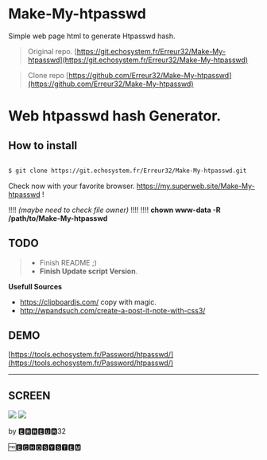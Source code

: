 # Make-My-htpasswd

Simple web page html to generate Htpasswd hash.


> Original repo.   [https://git.echosystem.fr/Erreur32/Make-My-htpasswd](https://git.echosystem.fr/Erreur32/Make-My-htpasswd)
 
> Clone repo       [https://github.com/Erreur32/Make-My-htpasswd](https://github.com/Erreur32/Make-My-htpasswd)

# Web  htpasswd hash Generator.

## How to install

```bash

$ git clone https://git.echosystem.fr/Erreur32/Make-My-htpasswd.git

```

Check now with your favorite browser. https://my.superweb.site/Make-My-htpasswd !

!!!! *(maybe need to check file owner)*
!!!! 
!!!!  **chown www-data -R /path/to/Make-My-htpasswd**



## TODO 
> 
>  - Finish README ;)
>  - **Finish Update script Version**.
>  


**Usefull Sources**

 - https://clipboardjs.com/  copy with magic.
 - http://wpandsuch.com/create-a-post-it-note-with-css3/ 


## DEMO 

[https://tools.echosystem.fr/Password/htpasswd/](https://tools.echosystem.fr/Password/htpasswd/)


**********************************************************

## SCREEN

![](https://echosystem.fr/user/pages/02.My-Projects/05.make-my-htpasswd/make-my-htpasswd.png)
![](https://echosystem.fr/user/pages/02.My-Projects/05.make-my-htpasswd/make-my-htpasswd2.png)






by 🅴🆁🆁🅴🆄🆁32

 🆓🅴🅲🅷🅾️🆂🆈🆂🆃🅴🅼
 